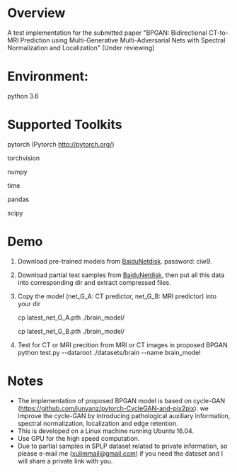 # Overview

A test implementation for the submitted paper "BPGAN: Bidirectional CT-to-MRI Prediction using Multi-Generative Multi-Adversarial Nets with Spectral Normalization and Localization" (Under reviewing)

# Environment: 
  python 3.6

# Supported Toolkits
  pytorch (Pytorch http://pytorch.org/)
  
  torchvision
  
  numpy
  
  time
  
  pandas
  
  scipy
  
# Demo

  1. Download pre-trained models from [BaiduNetdisk](https://pan.baidu.com/s/1XLjCZnXlRDvmIaHbHAQblA). password: ciw9.

  2. Download partial test samples from [BaiduNetdisk](https://pan.baidu.com/s/1XLjCZnXlRDvmIaHbHAQblA), then put all this data into corresponding dir and extract compressed files.
       
  3. Copy the model (net_G_A: CT predictor, net_G_B: MRI predictor) into your dir
  
     cp latest_net_G_A.pth ./brain_model/  
     
     cp latest_net_G_B.pth ./brain_model/  

  4. Test for CT or MRI precition from MRI or CT images in proposed BPGAN 
     python test.py --dataroot ./datasets/brain --name brain_model

# Notes
- The implementation of proposed BPGAN model is based on cycle-GAN (https://github.com/junyanz/pytorch-CycleGAN-and-pix2pix). we improve the cycle-GAN by introducing pathological auxiliary information, spectral normalization, localization and edge retention.
- This is developed on a Linux machine running Ubuntu 16.04.
- Use GPU for the high speed computation.
- Due to partial samples in SPLP dataset related to private information, so please e-mail me (xulimmail@gmail.com) if you need the dataset and I will share a private link with you.

